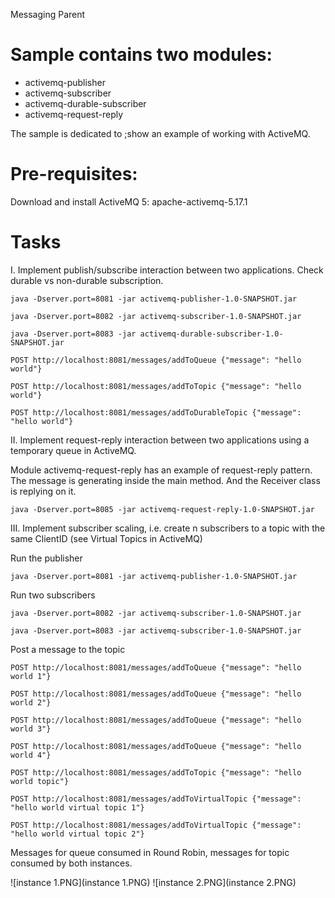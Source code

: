 Messaging Parent

# Sample contains two modules:
- activemq-publisher
- activemq-subscriber
- activemq-durable-subscriber
- activemq-request-reply

The sample is dedicated to ;show an example of working with ActiveMQ.

# Pre-requisites:
 Download and install ActiveMQ 5: apache-activemq-5.17.1

# Tasks
I. Implement publish/subscribe interaction between two applications. Check durable vs non-durable subscription.

`java -Dserver.port=8081 -jar activemq-publisher-1.0-SNAPSHOT.jar`

`java -Dserver.port=8082 -jar activemq-subscriber-1.0-SNAPSHOT.jar`

`java -Dserver.port=8083 -jar activemq-durable-subscriber-1.0-SNAPSHOT.jar`

`POST http://localhost:8081/messages/addToQueue {"message": "hello world"}`

`POST http://localhost:8081/messages/addToTopic {"message": "hello world"}`

`POST http://localhost:8081/messages/addToDurableTopic {"message": "hello world"}`


II. Implement request-reply interaction between two applications using a temporary queue in ActiveMQ.

Module activemq-request-reply has an example of request-reply pattern.
The message is generating inside the main method. And the Receiver class is replying on it.

`java -Dserver.port=8085 -jar activemq-request-reply-1.0-SNAPSHOT.jar`

III. Implement subscriber scaling, i.e. create n subscribers to a topic with the same ClientID (see Virtual Topics in ActiveMQ)

Run the publisher

`java -Dserver.port=8081 -jar activemq-publisher-1.0-SNAPSHOT.jar`

Run two subscribers

`java -Dserver.port=8082 -jar activemq-subscriber-1.0-SNAPSHOT.jar`

`java -Dserver.port=8083 -jar activemq-subscriber-1.0-SNAPSHOT.jar`

Post a message to the topic

`POST http://localhost:8081/messages/addToQueue {"message": "hello world 1"}`

`POST http://localhost:8081/messages/addToQueue {"message": "hello world 2"}`

`POST http://localhost:8081/messages/addToQueue {"message": "hello world 3"}`

`POST http://localhost:8081/messages/addToQueue {"message": "hello world 4"}`

`POST http://localhost:8081/messages/addToTopic {"message": "hello world topic"}`

`POST http://localhost:8081/messages/addToVirtualTopic {"message": "hello world virtual topic 1"}`

`POST http://localhost:8081/messages/addToVirtualTopic {"message": "hello world virtual topic 2"}`

Messages for queue consumed in Round Robin, messages for topic consumed by both instances.

![instance 1.PNG](instance 1.PNG)
![instance 2.PNG](instance 2.PNG)